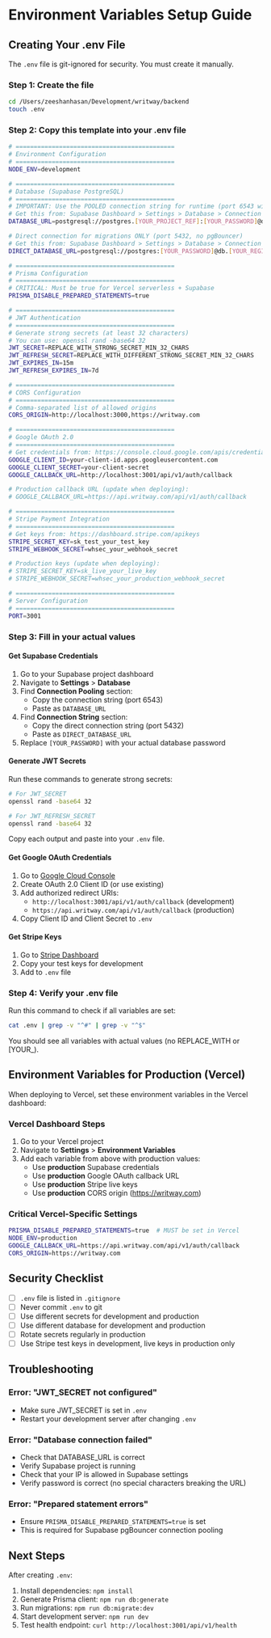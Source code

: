 # Environment Variables Setup Guide

## Creating Your .env File

The `.env` file is git-ignored for security. You must create it manually.

### Step 1: Create the file

```bash
cd /Users/zeeshanhasan/Development/writway/backend
touch .env
```

### Step 2: Copy this template into your .env file

```bash
# ============================================
# Environment Configuration
# ============================================
NODE_ENV=development

# ============================================
# Database (Supabase PostgreSQL)
# ============================================
# IMPORTANT: Use the POOLED connection string for runtime (port 6543 with pgBouncer)
# Get this from: Supabase Dashboard > Settings > Database > Connection Pooling
DATABASE_URL=postgresql://postgres.[YOUR_PROJECT_REF]:[YOUR_PASSWORD]@db.[YOUR_REGION].supabase.co:6543/postgres?pgbouncer=true&connection_limit=1&sslmode=require

# Direct connection for migrations ONLY (port 5432, no pgBouncer)
# Get this from: Supabase Dashboard > Settings > Database > Connection String
DIRECT_DATABASE_URL=postgresql://postgres:[YOUR_PASSWORD]@db.[YOUR_REGION].supabase.co:5432/postgres?sslmode=require

# ============================================
# Prisma Configuration
# ============================================
# CRITICAL: Must be true for Vercel serverless + Supabase
PRISMA_DISABLE_PREPARED_STATEMENTS=true

# ============================================
# JWT Authentication
# ============================================
# Generate strong secrets (at least 32 characters)
# You can use: openssl rand -base64 32
JWT_SECRET=REPLACE_WITH_STRONG_SECRET_MIN_32_CHARS
JWT_REFRESH_SECRET=REPLACE_WITH_DIFFERENT_STRONG_SECRET_MIN_32_CHARS
JWT_EXPIRES_IN=15m
JWT_REFRESH_EXPIRES_IN=7d

# ============================================
# CORS Configuration
# ============================================
# Comma-separated list of allowed origins
CORS_ORIGIN=http://localhost:3000,https://writway.com

# ============================================
# Google OAuth 2.0
# ============================================
# Get credentials from: https://console.cloud.google.com/apis/credentials
GOOGLE_CLIENT_ID=your-client-id.apps.googleusercontent.com
GOOGLE_CLIENT_SECRET=your-client-secret
GOOGLE_CALLBACK_URL=http://localhost:3001/api/v1/auth/callback

# Production callback URL (update when deploying):
# GOOGLE_CALLBACK_URL=https://api.writway.com/api/v1/auth/callback

# ============================================
# Stripe Payment Integration
# ============================================
# Get keys from: https://dashboard.stripe.com/apikeys
STRIPE_SECRET_KEY=sk_test_your_test_key
STRIPE_WEBHOOK_SECRET=whsec_your_webhook_secret

# Production keys (update when deploying):
# STRIPE_SECRET_KEY=sk_live_your_live_key
# STRIPE_WEBHOOK_SECRET=whsec_your_production_webhook_secret

# ============================================
# Server Configuration
# ============================================
PORT=3001
```

### Step 3: Fill in your actual values

#### Get Supabase Credentials

1. Go to your Supabase project dashboard
2. Navigate to **Settings** > **Database**
3. Find **Connection Pooling** section:
   - Copy the connection string (port 6543)
   - Paste as `DATABASE_URL`
4. Find **Connection String** section:
   - Copy the direct connection string (port 5432)
   - Paste as `DIRECT_DATABASE_URL`
5. Replace `[YOUR_PASSWORD]` with your actual database password

#### Generate JWT Secrets

Run these commands to generate strong secrets:

```bash
# For JWT_SECRET
openssl rand -base64 32

# For JWT_REFRESH_SECRET
openssl rand -base64 32
```

Copy each output and paste into your `.env` file.

#### Get Google OAuth Credentials

1. Go to [Google Cloud Console](https://console.cloud.google.com/apis/credentials)
2. Create OAuth 2.0 Client ID (or use existing)
3. Add authorized redirect URIs:
   - `http://localhost:3001/api/v1/auth/callback` (development)
   - `https://api.writway.com/api/v1/auth/callback` (production)
4. Copy Client ID and Client Secret to `.env`

#### Get Stripe Keys

1. Go to [Stripe Dashboard](https://dashboard.stripe.com/apikeys)
2. Copy your test keys for development
3. Add to `.env` file

### Step 4: Verify your .env file

Run this command to check if all variables are set:

```bash
cat .env | grep -v "^#" | grep -v "^$"
```

You should see all variables with actual values (no REPLACE_WITH or [YOUR_).

## Environment Variables for Production (Vercel)

When deploying to Vercel, set these environment variables in the Vercel dashboard:

### Vercel Dashboard Steps

1. Go to your Vercel project
2. Navigate to **Settings** > **Environment Variables**
3. Add each variable from above with production values:
   - Use **production** Supabase credentials
   - Use **production** Google OAuth callback URL
   - Use **production** Stripe live keys
   - Use **production** CORS origin (https://writway.com)

### Critical Vercel-Specific Settings

```bash
PRISMA_DISABLE_PREPARED_STATEMENTS=true  # MUST be set in Vercel
NODE_ENV=production
GOOGLE_CALLBACK_URL=https://api.writway.com/api/v1/auth/callback
CORS_ORIGIN=https://writway.com
```

## Security Checklist

- [ ] `.env` file is listed in `.gitignore`
- [ ] Never commit `.env` to git
- [ ] Use different secrets for development and production
- [ ] Use different database for development and production
- [ ] Rotate secrets regularly in production
- [ ] Use Stripe test keys in development, live keys in production only

## Troubleshooting

### Error: "JWT_SECRET not configured"

- Make sure JWT_SECRET is set in `.env`
- Restart your development server after changing `.env`

### Error: "Database connection failed"

- Check that DATABASE_URL is correct
- Verify Supabase project is running
- Check that your IP is allowed in Supabase settings
- Verify password is correct (no special characters breaking the URL)

### Error: "Prepared statement errors"

- Ensure `PRISMA_DISABLE_PREPARED_STATEMENTS=true` is set
- This is required for Supabase pgBouncer connection pooling

## Next Steps

After creating `.env`:

1. Install dependencies: `npm install`
2. Generate Prisma client: `npm run db:generate`
3. Run migrations: `npm run db:migrate:dev`
4. Start development server: `npm run dev`
5. Test health endpoint: `curl http://localhost:3001/api/v1/health`

